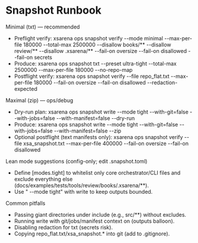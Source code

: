 # Snapshot Runbook

Minimal (txt) — recommended
- Preflight verify:
  xsarena ops snapshot verify --mode minimal --max-per-file 180000 --total-max 2500000 --disallow books/** --disallow review/** --disallow .xsarena/** --fail-on oversize --fail-on disallowed --fail-on secrets
- Produce:
  xsarena ops snapshot txt --preset ultra-tight --total-max 2500000 --max-per-file 180000 --no-repo-map
- Postflight verify:
  xsarena ops snapshot verify --file repo_flat.txt --max-per-file 180000 --fail-on oversize --fail-on disallowed --redaction-expected

Maximal (zip) — ops/debug
- Dry-run plan:
  xsarena ops snapshot write --mode tight --with-git=false --with-jobs=false --with-manifest=false --dry-run
- Produce:
  xsarena ops snapshot write --mode tight --with-git=false --with-jobs=false --with-manifest=false --zip
- Optional postflight (text manifests only):
  xsarena ops snapshot verify --file xsa_snapshot.txt --max-per-file 400000 --fail-on oversize --fail-on disallowed

Lean mode suggestions (config-only; edit .snapshot.toml)
- Define [modes.tight] to whitelist only core orchestrator/CLI files and exclude everything else (docs/examples/tests/tools/review/books/.xsarena/**).
- Use " --mode tight" with write to keep outputs bounded.

Common pitfalls
- Passing giant directories under include (e.g., src/**) without excludes.
- Running write with git/jobs/manifest context on (outputs balloon).
- Disabling redaction for txt (secrets risk).
- Copying repo_flat.txt/xsa_snapshot.* into git (add to .gitignore).
